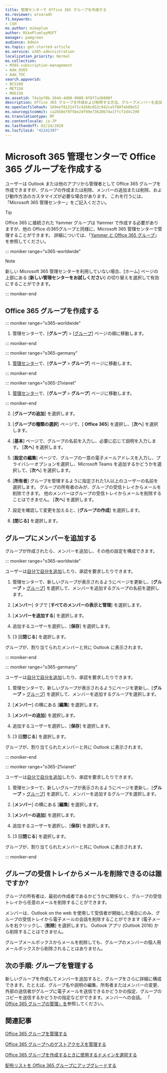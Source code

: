 ```yaml
---
title: 管理センターで Office 365 グループを作成する
ms.reviewer: arvaradh
f1.keywords:
- CSH
ms.author: mikeplum
author: MikePlumleyMSFT
manager: pamgreen
audience: Admin
ms.topic: get-started-article
ms.service: o365-administration
localization_priority: Normal
ms.collection:
- M365-subscription-management
- Adm_O365
- Adm_TOC
search.appverid:
- BCS160
- MET150
- MOE150
ms.assetid: 74a1ef8b-3844-4d08-9980-9f8f7a36000f
description: Office 365 グループを作成および削除する方法、グループメンバーを追加および削除する方法、およびグループの動作をカスタマイズする方法について説明します。
ms.openlocfilehash: 169eef8121471c4268c652c942ce5788feb08e52
ms.sourcegitcommit: ca2b58ef8f5be24f09e73620b74a1ffcf2d4c290
ms.translationtype: MT
ms.contentlocale: ja-JP
ms.lasthandoff: 02/24/2020
ms.locfileid: "42241397"
---
```

# <a name="create-an-office-365-group-in-the-microsoft-365-admin-center"></a>Microsoft 365 管理センターで Office 365 グループを作成する
  
ユーザーは Outlook または他のアプリから管理者として Office 365 グループを作成できますが、グループの作成または削除、メンバーの追加または削除、および動作方法のカスタマイズが必要な場合があります。 これを行うには、「Microsoft 365 管理センター」をご記入ください。 

> [!TIP]
> Office 365 に接続された Yammer グループは Yammer で作成する必要がありますが、他の Office の365グループと同様に、Microsoft 365 管理センターで管理することができます。 詳細については、「[Yammer と Office 365 グループ](https://support.office.com/article/d8c239dc-a48b-47ab-b85e-6b4b8191a869.aspx)」を参照してください。 

::: moniker range="o365-worldwide"

> [!NOTE]
> 新しい Microsoft 365 管理センターを利用していない場合、[ホーム] ページの上部にある [**新しい管理センターをお試しください**] の切り替えを選択して有効にすることができます。

::: moniker-end

## <a name="create-an-office-365-group"></a>Office 365 グループを作成する

::: moniker range="o365-worldwide"

1. 管理センターで、[**グループ**] \> [<a href="https://go.microsoft.com/fwlink/p/?linkid=2052855" target="_blank">グループ</a>] ページの順に移動します。

::: moniker-end

::: moniker range="o365-germany"

1. [管理センター](https://go.microsoft.com/fwlink/p/?linkid=848041)で、[**グループ** > **グループ**] ページに移動します。 

::: moniker-end

::: moniker range="o365-21vianet"

1. [管理センター](https://go.microsoft.com/fwlink/p/?linkid=850627)で、[**グループ** > **グループ**] ページに移動します。 

::: moniker-end

2. [**グループの追加**] を選択します。
  
3. [**グループの種類の選択**] ページで、[ **Office 365**] を選択し、[**次へ**] を選択します。

4. [**基本**] ページで、グループの名前を入力し、必要に応じて説明を入力します。 [**次へ**] を選択します。
    
5. [**設定の編集**] ページで、グループの一意の電子メールアドレスを入力し、プライバシーオプションを選択し、Microsoft Teams を追加するかどうかを選択して、[**次へ**] を選択します。
    
6. [**所有者**] グループを管理するように指定された1人以上のユーザーの名前を選択します。 グループの所有者のみが、グループの受信トレイからメールを削除できます。 他のメンバーはグループの受信トレイからメールを削除することはできません。 [**次へ**] を選択します。
    
7. 設定を確認して変更を加えると、[**グループの作成**] を選択します。

8. **[閉じる]** を選択します。
    
## <a name="add-members-to-the-group"></a>グループにメンバーを追加する

グループが作成されたら、メンバーを追加し、その他の設定を構成できます。

::: moniker range="o365-worldwide"
  
ユーザーは[自分で自分を追加](https://support.office.com/article/Join-a-group-in-Outlook-2e59e19c-b872-44c8-ae84-0acc4b79c45d)したり、承認を要求したりできます。


1. 管理センターで、新しいグループが表示されるようにページを更新し、[**グループ** \> <a href="https://go.microsoft.com/fwlink/p/?linkid=2052855" target="_blank">グループ</a>] を選択して、メンバーを追加するグループの名前を選択します。
    
2. [**メンバー**] タブで [**すべてのメンバーの表示と管理**] を選択します。 

3. [**メンバーを追加する**] を選択します。
    
4. 追加するユーザーを選択し、[**保存**] を選択します。
    
5. [3 回**閉じる**] を選択します。 
    
グループが、割り当てられたメンバーと共に Outlook に表示されます。

::: moniker-end

::: moniker range="o365-germany"

ユーザーは[自分で自分を追加](https://support.office.com/article/Join-a-group-in-Outlook-2e59e19c-b872-44c8-ae84-0acc4b79c45d)したり、承認を要求したりできます。

1. 管理センターで、新しいグループが表示されるようにページを更新し、[**グループ** \> <a href="https://go.microsoft.com/fwlink/p/?linkid=2052855" target="_blank">グループ</a>] を選択して、メンバーを追加するグループを選択します。
    
2. [**メンバー**] の横にある [**編集**] を選択します。

3. [**メンバーの追加**] を選択します。
    
4. 追加するユーザーを選択し、[**保存**] を選択します。
    
5. [3 回**閉じる**] を選択します。 
    
グループが、割り当てられたメンバーと共に Outlook に表示されます。
  
::: moniker-end

::: moniker range="o365-21vianet"

ユーザーは[自分で自分を追加](https://support.office.com/article/Join-a-group-in-Outlook-2e59e19c-b872-44c8-ae84-0acc4b79c45d)したり、承認を要求したりできます。

1. 管理センターで、新しいグループが表示されるようにページを更新し、[**グループ** \> <a href="https://go.microsoft.com/fwlink/p/?linkid=2052855" target="_blank">グループ</a>] を選択して、メンバーを追加するグループを選択します。
    
2. [**メンバー**] の横にある [**編集**] を選択します。

3. [**メンバーの追加**] を選択します。
    
4. 追加するユーザーを選択し、[**保存**] を選択します。
    
5. [3 回**閉じる**] を選択します。 
    
グループが、割り当てられたメンバーと共に Outlook に表示されます。
  
::: moniker-end



## <a name="who-can-delete-email-from-the-group-inbox"></a>グループの受信トレイからメールを削除できるのは誰ですか?

グループの所有者は、最初の作成者であるかどうかに関係なく、グループの受信トレイから任意のメールを削除することができます。
  
メンバーは、Outlook on the web を使用して受信者が開始した場合にのみ、グループの受信トレイから電子メールの会話を削除することができます (電子メールを右クリックし、[**削除**] を選択します)。 Outlook アプリ (Outlook 2016) から削除することはできません。
  
グループメールボックスからメールを削除しても、グループのメンバーの個人用メールボックスから削除されることはありません。

## <a name="next-step-manage-your-group"></a>次の手順: グループを管理する

新しいグループを作成してメンバーを追加すると、グループをさらに詳細に構成できます。たとえば、グループ名や説明の編集、所有者またはメンバーの変更、外部の送信者がグループに電子メールを送信できるかどうかの指定、グループのコピーを送信するかどうかの指定などができます。メンバーへの会話。 「 [Office 365 グループの管理」を](manage-groups.md)参照してください。

## <a name="related-articles"></a>関連記事

[Office 365 グループを管理する](manage-groups.md)

[Office 365 グループへのゲストアクセスを管理する](https://support.office.com/article/7c713d74-a144-4eab-92e7-d50df526ff96.aspx)

[Office 365 グループを作成するときに使用するドメインを選択する](choose-domain-to-create-groups.md)

[配布リストを Office 365 グループにアップグレードする](../manage/upgrade-distribution-lists.md)

